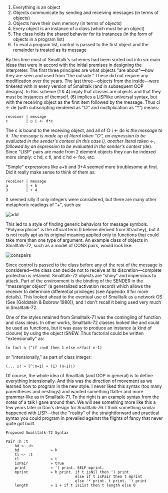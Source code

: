 1. Everything is an object
2. Objects communicate by sending and receiving messages (in terms of objects)
3. Objects have their own memory (in terms of objects)
4. Every object is an instance of a class (which must be an object)
5. The class holds the shared behavior for its instances (in the form of objects in a program list)
6. To eval a program list, control is passed to the first object and the remainder is treated as its message

By this time most of Smalltalk's schemes had been sorted out into six main ideas that were in accord with the initial premises in designing the interpreter. The first three principles are what objects "are about"—how they are seen and used from "the outside." These did not require any modification over the years. The last three—objects from the inside—were tinkered with in every version of Smalltalk (and in subsequent OOP designs). In this scheme (1 & 4) imply that classes are objects and that they must be instances of themself. (6) implies a LISPlike universal syntax, but with the receiving object as the first item followed by the message. Thus ci <- de (with subscripting rendered as "○" and multiplication as "*") means:

```
receiver | message
c        | ○ i <- d*e
```

The c is bound to the receiving object, and all of ○ i <- d*e is the message to it. The message is made up of literal token "○", an expression to be evaluated in the sender's context (in this case i), another literal token <-, followed by an expression to be evaluated in the sender's context (d*e). Since "LISP" pairs are made from 2 element objects they can be indexed more simply: c hd, c tl, and c hd <- foo, etc.

"Simple" expressions like a+b and 3+4 seemed more troublesome at first. Did it really make sense to think of them as:

```
receiver | message
a        | + b
3        | + 4
```

It seemed silly if only integers were considered, but there are many other metaphoric readings of "+", such as:

![add](https://raw.githubusercontent.com/steam-maker/EarlyHistoryOfSmalltalk/master/Images/add.png)

This led to a style of finding generic behaviors for message symbols. "Polymorphism" is the official term (I believe derived from Strachey), but it is not really apt as its original meaning applied only to functions that could take more than one type of argument. An example class of objects in Smalltalk-72, such as a model of CONS pairs, would look like:

![conspairs](https://raw.githubusercontent.com/steam-maker/EarlyHistoryOfSmalltalk/master/Images/conspairs.png)

Since control is passed to the class before any of the rest of the message is considered—the class can decide not to receive at its discretion—complete protection is retained. Smalltalk-72 objects are "shiny" and impervious to attack. Part of the environment is the binding of the SENDER in the "messenger object" (a generalized activation record) which allows the receiver to determine differential privileges (see Appendix II for more details). This looked ahead to the eventual use of Smalltalk as a network OS (See [Goldstein & Bobrow 1980]), and I don't recall it being used very much in Smalltalk-72.

One of the styles retained from Smalltalk-71 was the comingling of function and class ideas. In other works, Smalltalk-72 classes looked like and could be used as functions, but it was easy to produce an instance (a kind of closure) by using the object ISNEW. Thus factorial could be written "extensionally" as:

```
to fact n (^if :n=0 then 1 else n*fact n-1)
```

or "intensionally," as part of class integer:

```
(... ○! » (^:n=1) » (1) (n-1)!)
```

Of course, the whole idea of Smalltalk (and OOP in general) is to define everything intensionally. And this was the direction of movement as we learned how to program in the new style. I never liked this syntax (too many parentheses and nestings) and wanted something flatter and more grammar-like as in Smalltalk-71. To the right is an example syntax from the notes of a talk I gave around then. We will see something more like this a few years later in Dan's design for Smalltalk-76. I think something similar happened with LISP—that the "reality" of the straightforward and practical syntax you could program in prevailed against the flights of fancy that never quite got built.

```
Proposed Smalltalk-72 Syntax

Pair :h :t
    hd <- :h
	hd              » h
	tl <- :t
	tl              » t
	isPair          » true
	print           » '( print. SELF mprint.
	mprint          » h print. if t isNil then ') print
                               else if t isPair then t mprint
                               else '* print. t print. ') print
	length          » 1 + if t isList then t length else 0
```

